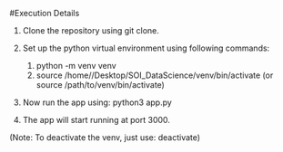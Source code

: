#Execution Details

1. Clone the repository using git clone.

2. Set up the python virtual environment using following commands:
    1) python -m venv venv
    2) source /home/<username>/Desktop/SOI_DataScience/venv/bin/activate (or source /path/to/venv/bin/activate)

3. Now run the app using: python3 app.py

4. The app will start running at port 3000.

(Note: To deactivate the venv, just use: deactivate)